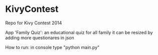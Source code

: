 KivyContest
===========

Repo for Kivy Contest 2014

App 'Family Quiz':
an educational quiz for all family it can be resized by adding more questionares in json

How to run:
in console type "python main.py"
